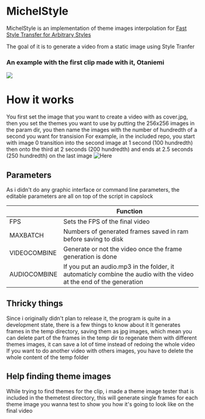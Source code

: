 # MichelStyle
MichelStyle is an implementation of theme images interpolation for [Fast Style Transfer for Arbitrary Styles](https://colab.research.google.com/github/tensorflow/hub/blob/master/examples/colab/tf2_arbitrary_image_stylization.ipynb)

The goal of it is to generate a video from a static image using Style Tranfer
### An example with the first clip made with it, Otaniemi
[![](http://img.youtube.com/vi/IYK83KiojzA/0.jpg)](http://www.youtube.com/watch?v=IYK83KiojzA "Otaniemi - Bend the Future")

# How it works
You first set the image that you want to create a video with as cover.jpg, then you set the themes you want to use by putting the 256x256 images in the param dir, you then name the images with the number of hundredth of a second you want for transision
For example, in the included repo, you start with image 0 transition into the second image at 1 second (100 hundredth) then onto the third at 2 seconds (200 hundredth) and ends at 2.5 seconds (250 hundredth) on the last image
![Here](https://i.ibb.co/kgQGKww/ex.jpg)


## Parameters
As i didn't do any graphic interface or command line parameters, the editable parameters are all on top of the script in capslock

|                |Function                         
|----------------|-------------------------------|
|FPS            |Sets the FPS of the final video  
|MAXBATCH|Numbers of generated frames saved in ram before saving to disk 
|VIDEOCOMBINE|Generate or not the video once the frame generation is done
|AUDIOCOMBINE|If you put an audio.mp3 in the folder, it automaticly combine the audio with the video at the end of the generation


## Thricky things
Since i originally didn't plan to release it, the program is quite in a development state, there is a few things to know about it
It generates frames in the temp directory, saving them as jpg images, which mean you can delete part of the frames in the temp dir to regenate them with different themes images, it can save a lot of time instead of redoing the whole video
If you want to do another video with others images, you have to delete the whole content of the temp folder
## Help finding theme images
While trying to find themes for the clip, i made a theme image tester that is included in the themetest directory, this will generate single frames for each theme image you wanna test to show you how it's going to look like on the final video
